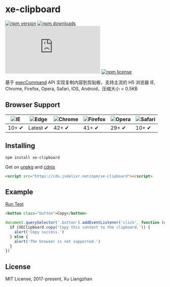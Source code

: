 # xe-clipboard

[![npm version](https://img.shields.io/npm/v/xe-clipboard.svg?style=flat-square)](https://www.npmjs.org/package/xe-clipboard)
[![npm downloads](https://img.shields.io/npm/dm/xe-clipboard.svg?style=flat-square)](http://npm-stat.com/charts.html?package=xe-clipboard)
[![gzip size: JS](http://img.badgesize.io/https://unpkg.com/xe-clipboard/dist/xe-clipboard.min.js?compression=gzip&label=gzip%20size:%20JS)](https://unpkg.com/xe-clipboard/dist/xe-clipboard.min.js)
[![npm license](https://img.shields.io/github/license/mashape/apistatus.svg)](https://github.com/xuliangzhan/xe-clipboard/blob/master/LICENSE)

基于 [execCommand](https://developer.mozilla.org/en-US/docs/Web/API/Document/execCommand) API 实现复制内容到剪贴板，支持主流的 H5 浏览器 IE, Chrome, Firefox, Opera, Safari, IOS, Android，压缩大小 < 0.5KB  

## Browser Support

![IE](https://raw.github.com/alrra/browser-logos/master/src/archive/internet-explorer_9-11/internet-explorer_9-11_48x48.png) | ![Edge](https://raw.github.com/alrra/browser-logos/master/src/edge/edge_48x48.png) | ![Chrome](https://raw.github.com/alrra/browser-logos/master/src/chrome/chrome_48x48.png) | ![Firefox](https://raw.github.com/alrra/browser-logos/master/src/firefox/firefox_48x48.png) | ![Opera](https://raw.github.com/alrra/browser-logos/master/src/opera/opera_48x48.png) | ![Safari](https://raw.github.com/alrra/browser-logos/master/src/safari/safari_48x48.png)
--- | --- | --- | --- | --- | --- |
10+ ✔ | Latest ✔ | 42+ ✔ | 41+ ✔ | 29+ ✔ | 10+ ✔ |

## Installing

```shell
npm install xe-clipboard
```

Get on [unpkg](https://unpkg.com/xe-clipboard/) and [cdnjs](https://cdn.jsdelivr.net/npm/xe-clipboard/)

```HTML
<script src="https://cdn.jsdelivr.net/npm/xe-clipboard"></script>
```

## Example

[Run Test](https://xuliangzhan.github.io/xe-clipboard/)

```html
<button class="button">Copy</button>
```

```javascript
document.querySelector('.button').addEventListener('click', function (evnt) {
  if (XEClipboard.copy('Copy this content to the clipboard.')) {
    alert('Copy success.')
  } else {
    alert('The browser is not supported.')
  }
})
```

## License

MIT License, 2017-present, Xu Liangzhan
